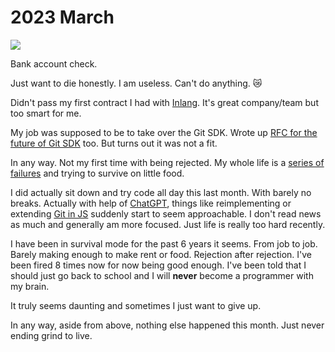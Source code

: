 # 2023 March

![](https://images.nikiv.dev/broke-again-23.jpeg)

Bank account check.

Just want to die honestly. I am useless. Can't do anything. 😿

Didn't pass my first contract I had with [Inlang](https://inlang.com/). It's great company/team but too smart for me.

My job was supposed to be to take over the Git SDK. Wrote up [RFC for the future of Git SDK](https://github.com/inlang/inlang/pull/455) too. But turns out it was not a fit.

In any way. Not my first time with being rejected. My whole life is a [series of failures](../../health/depression.md) and trying to survive on little food.

I did actually sit down and try code all day this last month. With barely no breaks. Actually with help of [ChatGPT](../../machine-learning/chatgpt.md), things like reimplementing or extending [Git in JS](https://github.com/isomorphic-git/isomorphic-git) suddenly start to seem approachable. I don't read news as much and generally am more focused. Just life is really too hard recently.

I have been in survival mode for the past 6 years it seems. From job to job. Barely making enough to make rent or food. Rejection after rejection. I've been fired 8 times now for now being good enough. I've been told that I should just go back to school and I will **never** become a programmer with my brain.

It truly seems daunting and sometimes I just want to give up.

In any way, aside from above, nothing else happened this month. Just never ending grind to live.
